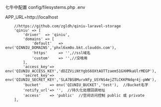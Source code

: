 七牛中配置
config/filesystems.php
.env

APP_URL=http://localhost

        //https://github.com/zgldh/qiniu-laravel-storage
        'qiniu' => [
            'driver'  => 'qiniu',
            'domains' => [
                'default'   => env('QINNIU_DOMAINS','phxl6xm0o.bkt.clouddn.com'),
                'https'     => '',//ssl域名
                'custom'    => '',//没啥用
            ],
            'access_key'=> env('QIUNIU_ACCESS_KEY','dDZZViiNtYgbS6OXtAOTTzaem51GXHMkaUlrMEGP'),
            'secret_key'=> env('QIUNIU_SECRET_KEY','SLA7BS8MurxNfy_USYNS4ejZTLCKKPNdqr4j-pWW'),
            'bucket'    => env('QIUNIU_BUCKET','test'),  //Bucket名字
            'notify_url'=> '',  //持久化处理回调地址
            'access'    => 'public'  //空间访问控制 public 或 private
        ],